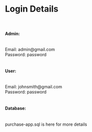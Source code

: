 <h1> Login Details </h1>
<br>
<h4> Admin: </h4><br>
Email: admin@gmail.com <br>
Password: password <br>
<br>
<h4> User: </h4><br>
Email: johnsmith@gmail.com <br>
Password: password <br>
<br>
<h4> Database: </h4><br>
purchase-app.sql is here for more details
